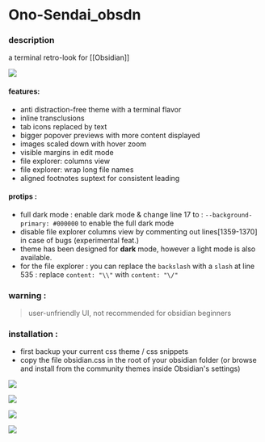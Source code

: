 # Ono-Sendai_obsdn

### description
a terminal retro-look for [[Obsidian]]

![](https://raw.githubusercontent.com/cannibalox/ono-sendai_obsdn/master/ono-sendai_obsdn_001.png)

#### features:

* anti distraction-free theme with a terminal flavor
* inline transclusions
* tab icons replaced by text
* bigger popover previews with more content displayed
* images scaled down with hover zoom
* visible margins in edit mode
* file explorer: columns view
* file explorer: wrap long file names
* aligned footnotes suptext for consistent leading


#### protips :
* full dark mode : enable dark mode & change line 17 to : `--background-primary: #000000` to enable the full dark mode
* disable file explorer columns view by commenting out lines[1359-1370] in case of bugs (experimental feat.)
* theme has been designed for **dark** mode, however a light mode is also available.
* for the file explorer : you can replace the `backslash` with a `slash` at line 535 : replace `content: "\\"` with `content: "\/"` 	

### warning :
> user-unfriendly UI, not recommended for obsidian beginners

### installation :
* first backup your current css theme / css snippets
* copy the file obsidian.css in the root of your obsidian folder (or browse and install from the community themes inside Obsidian's settings)

![](https://raw.githubusercontent.com/cannibalox/ono-sendai_obsdn/master/ono-sendai_obsdn_002.png)

![](https://raw.githubusercontent.com/cannibalox/ono-sendai_obsdn/master/ono-sendai_obsdn_003.png)

![](https://raw.githubusercontent.com/cannibalox/ono-sendai_obsdn/master/ono-sendai_obsdn_004.png)

![](https://raw.githubusercontent.com/cannibalox/ono-sendai_obsdn/master/ono-sendai_obsdn_005.png)
